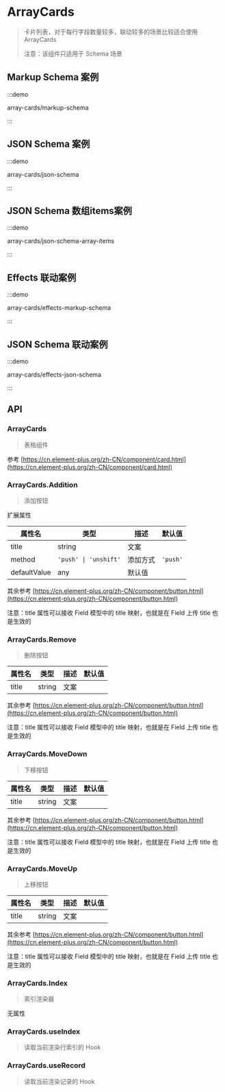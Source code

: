 # ArrayCards

> 卡片列表，对于每行字段数量较多，联动较多的场景比较适合使用 ArrayCards
>
> 注意：该组件只适用于 Schema 场景

## Markup Schema 案例

:::demo

array-cards/markup-schema

:::

## JSON Schema 案例

:::demo

array-cards/json-schema

:::

## JSON Schema 数组items案例

:::demo

array-cards/json-schema-array-items

:::

## Effects 联动案例

:::demo

array-cards/effects-markup-schema

:::

## JSON Schema 联动案例

:::demo

array-cards/effects-json-schema

:::

## API

### ArrayCards

> 表格组件

参考 [https://cn.element-plus.org/zh-CN/component/card.html](https://cn.element-plus.org/zh-CN/component/card.html)

### ArrayCards.Addition

> 添加按钮

扩展属性

| 属性名       | 类型                  | 描述     | 默认值   |
| ------------ | --------------------- | -------- | -------- |
| title        | string                | 文案     |          |
| method       | `'push' \| 'unshift'` | 添加方式 | `'push'` |
| defaultValue | any                   | 默认值   |          |

其余参考 [https://cn.element-plus.org/zh-CN/component/button.html](https://cn.element-plus.org/zh-CN/component/button.html)

注意：title 属性可以接收 Field 模型中的 title 映射，也就是在 Field 上传 title 也是生效的

### ArrayCards.Remove

> 删除按钮

| 属性名 | 类型   | 描述 | 默认值 |
| ------ | ------ | ---- | ------ |
| title  | string | 文案 |        |

其余参考 [https://cn.element-plus.org/zh-CN/component/button.html](https://cn.element-plus.org/zh-CN/component/button.html)

注意：title 属性可以接收 Field 模型中的 title 映射，也就是在 Field 上传 title 也是生效的

### ArrayCards.MoveDown

> 下移按钮

| 属性名 | 类型   | 描述 | 默认值 |
| ------ | ------ | ---- | ------ |
| title  | string | 文案 |        |

其余参考 [https://cn.element-plus.org/zh-CN/component/button.html](https://cn.element-plus.org/zh-CN/component/button.html)

注意：title 属性可以接收 Field 模型中的 title 映射，也就是在 Field 上传 title 也是生效的

### ArrayCards.MoveUp

> 上移按钮

| 属性名 | 类型   | 描述 | 默认值 |
| ------ | ------ | ---- | ------ |
| title  | string | 文案 |        |

其余参考 [https://cn.element-plus.org/zh-CN/component/button.html](https://cn.element-plus.org/zh-CN/component/button.html)

注意：title 属性可以接收 Field 模型中的 title 映射，也就是在 Field 上传 title 也是生效的

### ArrayCards.Index

> 索引渲染器

无属性

### ArrayCards.useIndex

> 读取当前渲染行索引的 Hook

### ArrayCards.useRecord

> 读取当前渲染记录的 Hook
